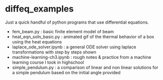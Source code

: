 # diffeq_examples
Just a quick handful of python programs that use differential equations.
- fem_beam.py : basic finite element model of beam
- heat_eqn_soln_basic.py : animated gif of the thermal behavior of a box using the heat equations
- laplace_ode_solver.ipynb : a general ODE solver using laplace transformations with step by steps shown
- machine-learning-ch3.ipynb : rough notes & practice from a machine learning course I took in highschool
- simple_pendulum.py : a comparison of linear and non linear solutions for a simple pendulum based on the initial angle provided

